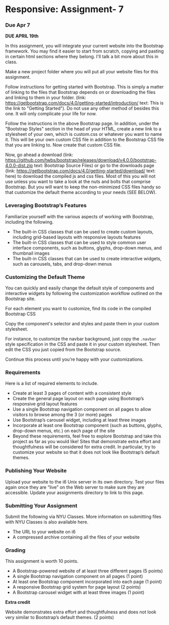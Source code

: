 # Responsive: Assignment- 7
### Due Apr 7

**DUE APRIL 19th**

In this assignment, you will integrate your current website into the Bootstrap framework. You may find it easier to start from scratch, copying and pasting in certain html sections where they belong. I'll talk a bit more about this in class.  

Make a new project folder where you will put all your website files for this assignment.

Follow instructions for getting started with Bootstrap. This is simply a matter of linking to the files that Bootstrap depends on or downloading the files and linking to them in your folder. (link: https://getbootstrap.com/docs/4.0/getting-started/introduction/ text: This is the link to "Getting Started"). Do not use any other method of besides this one. It will only complicate your life for now.

Follow the instructions in the above Bootstrap page. In addition, under the "Bootstrap Styles" section in the head of your HTML, create a new link to a stylesheet of your own, which is custom.css or whatever you want to name it. This will be your own custom CSS file in addition to the Bootstrap CSS file that you are linking to.
Now create that custom CSS file.

Now, go ahead a download (link: https://github.com/twbs/bootstrap/releases/download/v4.0.0/bootstrap-4.0.0-dist.zip text: Bootstrap Source Files) or go to the downloads page (link: https://getbootstrap.com/docs/4.0/getting-started/download/ text: here) to download the compiled js and css files. Most of this you will not use unless you want to take a look at the nuts and bolts that comprise Bootstrap. But you will want to keep the non-minimized CSS files handy so that customize the default theme according to your needs (SEE BELOW).

### Leveraging Bootstrap’s Features

Familiarize yourself with the various aspects of working with Bootstrap, including the following.

- The built-in CSS classes that can be used to create custom layouts, including grid-based layouts with responsive layouts features
- The built-in CSS classes that can be used to style common user interface components, such as buttons, glyphs, drop-down menus, and thumbnail images
- The built-in CSS classes that can be used to create interactive widgets, such as carousels, tabs, and drop-down menus

### Customizing the Default Theme

You can quickly and easily change the default style of components and interactive widgets by following the customization workflow outlined on the Bootstrap site.

For each element you want to customize, find its code in the compiled Bootstrap CSS

Copy the component's selector and styles and paste them in your custom stylesheet.

For instance, to customize the navbar background, just copy the `.navbar` style specification in the CSS and paste it in your custom stylesheet. Then edit the CSS you just copied from the Bootstrap source.

Continue this process until you’re happy with your customizations.

### Requirements

Here is a list of required elements to include.

- Create at least 3 pages of content with a consistent style
- Create the general page layout on each page using Bootstrap’s responsive grid layout features
- Use a single Bootstrap navigation component on all pages to allow visitors to browse among the 3 (or more) pages
- Use Bootstrap’s carousel widget, including at least three images
- Incorporate at least one Bootstrap component (such as buttons, glyphs, drop-down menus, etc.) on each page of the site
- Beyond these requirements, feel free to explore Bootstrap and take this project as far as you would like! Sites that demonstrate extra effort and thoughtfulness will be considered for extra credit. In particular, try to customize your website so that it does not look like Bootstrap’s default themes.

### Publishing Your Website

Upload your website to the i6 Unix server in its own directory. Test your files again once they are “live” on the Web server to make sure they are accessible. Update your assignments directory to link to this page.

### Submitting Your Assignment
Submit the following via NYU Classes. More information on submitting files with NYU Classes is also available here.

- The URL to your website on i6
- A compressed archive containing all the files of your website

### Grading
This assignment is worth 10 points.

- A Bootstrap-powered website of at least three different pages (5 points)
- A single Bootstrap navigation component on all pages (1 point)
- At least one Bootstrap component incorporated into each page (1 point)
- A responsive Bootstrap grid system for page layout (2 points)
- A Bootstrap carousel widget with at least three images (1 point)

**Extra credit**

Website demonstrates extra effort and thoughtfulness and does not look very similar to Bootstrap’s default themes. (2 points)
